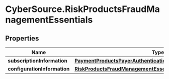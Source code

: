 # CyberSource.RiskProductsFraudManagementEssentials

## Properties
Name | Type | Description | Notes
------------ | ------------- | ------------- | -------------
**subscriptionInformation** | [**PaymentProductsPayerAuthenticationSubscriptionInformation**](PaymentProductsPayerAuthenticationSubscriptionInformation.md) |  | [optional] 
**configurationInformation** | [**RiskProductsFraudManagementEssentialsConfigurationInformation**](RiskProductsFraudManagementEssentialsConfigurationInformation.md) |  | [optional] 


